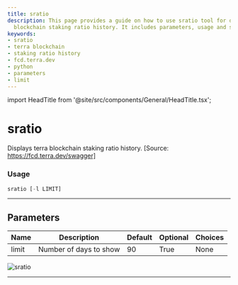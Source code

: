 ```yaml
---
title: sratio
description: This page provides a guide on how to use sratio tool for displaying terra
  blockchain staking ratio history. It includes parameters, usage and source link.
keywords:
- sratio
- terra blockchain
- staking ratio history
- fcd.terra.dev
- python
- parameters
- limit
---
```


import HeadTitle from '@site/src/components/General/HeadTitle.tsx';

<HeadTitle title="sratio - Defi - Crypto - Reference | OpenBB Terminal Docs" />

# sratio

Displays terra blockchain staking ratio history. [Source: https://fcd.terra.dev/swagger]

### Usage

```python
sratio [-l LIMIT]
```

---

## Parameters

| Name | Description | Default | Optional | Choices |
| ---- | ----------- | ------- | -------- | ------- |
| limit | Number of days to show | 90 | True | None |

![sratio](https://user-images.githubusercontent.com/46355364/154053989-81ffd06a-db35-402b-ac27-4a5ae17158bf.png)

---
